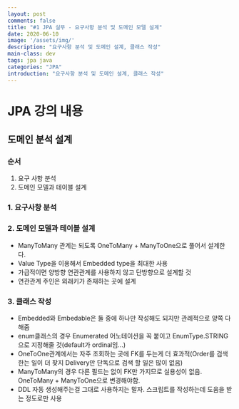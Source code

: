 ```yaml
---
layout: post
comments: false
title: "#1 JPA 실무 - 요구사항 분석 및 도메인 모델 설계"
date: 2020-06-10
image: '/assets/img/'
description: "요구사항 분석 및 도메인 설계, 클래스 작성"
main-class: dev
tags: jpa java
categories: "JPA"
introduction: "요구사항 분석 및 도메인 설계, 클래스 작성"
---
```

# JPA 강의 내용
## 도메인 분석 설계
### 순서
1. 요구 사항 분석
2. 도메인 모델과 테이블 설계

### 1. 요구사항 분석
### 2. 도메인 모델과 테이블 설계
- ManyToMany 관계는 되도록 OneToMany + ManyToOne으로 풀어서 설계한다.
- Value Type을 이용해서 Embedded type을 최대한 사용
- 가급적이면 양방향 연관관계를 사용하지 않고 단방향으로 설계할 것
- 연관관계 주인은 외래키가 존재하는 곳에 설계

### 3. 클래스 작성
- Embedded와 Embedable은 둘 중에 하나만 작성해도 되지만 관례적으로 양쪽 다 해줌
- enum클래스의 경우 Enumerated 어노테이션을 꼭 붙이고 EnumType.STRING으로 지정해줄 것(default가 ordinal임...)
- OneToOne관계에서는 자주 조회하는 곳에 FK를 두는게 더 효과적(Order를 검색한는 일이 더 잦지 Delivery만 단독으로 검색 할 일은 많이 없음)
- ManyToMany의 경우 다른 필드는 없이 FK만 가지므로 실용성이 없음. OneToMany + ManyToOne으로 변경해야함.
- DDL 자동 생성해주는걸 그대로 사용하지는 말자. 스크립트를 작성하는데 도움을 받는 정도로만 사용